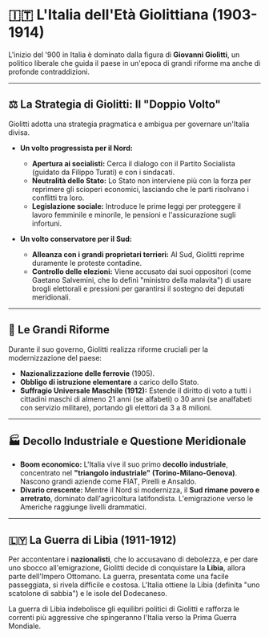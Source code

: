 # 🇮🇹 L'Italia dell'Età Giolittiana (1903-1914)

L'inizio del '900 in Italia è dominato dalla figura di **Giovanni Giolitti**, un politico liberale che guida il paese in un'epoca di grandi riforme ma anche di profonde contraddizioni.

---

## ⚖️ La Strategia di Giolitti: Il "Doppio Volto"

Giolitti adotta una strategia pragmatica e ambigua per governare un'Italia divisa.
*   **Un volto progressista per il Nord:**
    *   **Apertura ai socialisti:** Cerca il dialogo con il Partito Socialista (guidato da Filippo Turati) e con i sindacati.
    *   **Neutralità dello Stato:** Lo Stato non interviene più con la forza per reprimere gli scioperi economici, lasciando che le parti risolvano i conflitti tra loro.
    *   **Legislazione sociale:** Introduce le prime leggi per proteggere il lavoro femminile e minorile, le pensioni e l'assicurazione sugli infortuni.

*   **Un volto conservatore per il Sud:**
    *   **Alleanza con i grandi proprietari terrieri:** Al Sud, Giolitti reprime duramente le proteste contadine.
    *   **Controllo delle elezioni:** Viene accusato dai suoi oppositori (come Gaetano Salvemini, che lo definì "ministro della malavita") di usare brogli elettorali e pressioni per garantirsi il sostegno dei deputati meridionali.

---

## 📜 Le Grandi Riforme

Durante il suo governo, Giolitti realizza riforme cruciali per la modernizzazione del paese:
*   **Nazionalizzazione delle ferrovie** (1905).
*   **Obbligo di istruzione elementare** a carico dello Stato.
*   **Suffragio Universale Maschile (1912):** Estende il diritto di voto a tutti i cittadini maschi di almeno 21 anni (se alfabeti) o 30 anni (se analfabeti con servizio militare), portando gli elettori da 3 a 8 milioni.

---

## 🏭 Decollo Industriale e Questione Meridionale

*   **Boom economico:** L'Italia vive il suo primo **decollo industriale**, concentrato nel **"triangolo industriale" (Torino-Milano-Genova)**. Nascono grandi aziende come FIAT, Pirelli e Ansaldo.
*   **Divario crescente:** Mentre il Nord si modernizza, il **Sud rimane povero e arretrato**, dominato dall'agricoltura latifondista. L'emigrazione verso le Americhe raggiunge livelli drammatici.

---

## 🇱🇾 La Guerra di Libia (1911-1912)

Per accontentare i **nazionalisti**, che lo accusavano di debolezza, e per dare uno sbocco all'emigrazione, Giolitti decide di conquistare la **Libia**, allora parte dell'Impero Ottomano. La guerra, presentata come una facile passeggiata, si rivela difficile e costosa.
L'Italia ottiene la Libia (definita "uno scatolone di sabbia") e le isole del Dodecaneso.

La guerra di Libia indebolisce gli equilibri politici di Giolitti e rafforza le correnti più aggressive che spingeranno l'Italia verso la Prima Guerra Mondiale.
